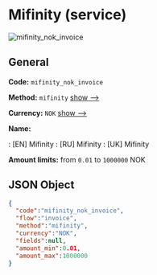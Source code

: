 
# Mifinity (service) 
![mifinity_nok_invoice](https://static.openfintech.io/payment_methods/mifinity_nok_invoice/logo.svg?w=400&c=v0.59.26#w200)  

## General 
 
**Code:** `mifinity_nok_invoice` 
 
**Method:** `mifinity` 
 [show -->](/payment-methods/mifinity/) 
 
**Currency:** `NOK` [show -->](/currencies/NOK/) 
 
**Name:** 
 
:	[EN] Mifinity 
:	[RU] Mifinity 
:	[UK] Mifinity 
 
**Amount limits:** from `0.01` to `1000000` NOK 

## JSON Object 

```json
{
  "code":"mifinity_nok_invoice",
  "flow":"invoice",
  "method":"mifinity",
  "currency":"NOK",
  "fields":null,
  "amount_min":0.01,
  "amount_max":1000000
}
```  
